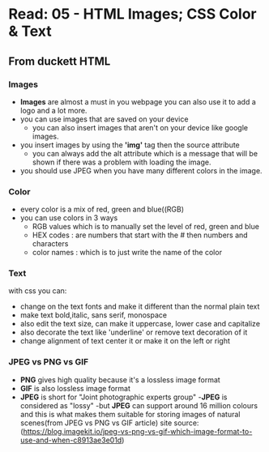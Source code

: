 # Read: 05 - HTML Images; CSS Color & Text
## From duckett HTML
### Images 
- **Images** are almost a must in you webpage you can also use it
	to add a logo and a lot more.
- you can use images that are saved on your device
	- you can also insert images that aren't on your device
		like google images.
- you insert images by using the **'img'** tag then the source attribute
	- you can always add the alt attribute which is a message that will
		be shown if there was a problem with loading the image.
- you should use JPEG when you have many different colors in the image.
### Color
- every color is a mix of red, green and blue((RGB)
- you can use colors in 3 ways
	- RGB values which is to manually set the level of red, green and blue
	- HEX codes : are numbers that start with the # then numbers and characters
	- color names : which is to just write the name of the color
### Text
with css you can:
- change on the text fonts and make it different than the normal 
	plain text
- make text bold,italic, sans serif, monospace
- also edit the text size, can make it uppercase, lower case and capitalize
- also decorate the text like 'underline' or remove text decoration of it
- change alignment of text center it or make it on the left or right

### JPEG vs PNG vs GIF
- **PNG** gives high quality because it's a lossless image format
- **GIF** is also lossless image format
- **JPEG** is short for "Joint photographic experts group"
	-**JPEG** is considered as "lossy"
	-but **JPEG** can support around 16 million colours
	and this is what makes them suitable for storing images of natural scenes(from JPEG vs PNG vs GIF article)
	site source: (https://blog.imagekit.io/jpeg-vs-png-vs-gif-which-image-format-to-use-and-when-c8913ae3e01d)
